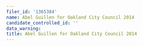```yaml
---
filer_id: '1365384'
name: Abel Guillen for Oakland City Council 2014
candidate_controlled_id: ''
data_warning:
title: Abel Guillen for Oakland City Council 2014
---
```

